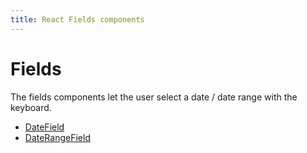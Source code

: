 ```yaml
---
title: React Fields components
---
```


# Fields

<p class="description">The fields components let the user select a date / date range with the keyboard.</p>

- [DateField](/x/react-date-pickers/date-field/)
- [DateRangeField](/x/react-date-pickers/date-range-field/)
